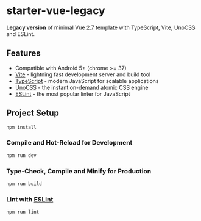 # starter-vue-legacy

**Legacy version** of minimal Vue 2.7 template with TypeScript, Vite, UnoCSS and ESLint.

## Features

- Compatible with Android 5+ (chrome >= 37)
- [Vite](https://vitejs.dev/) - lightning fast development server and build tool
- [TypeScript](https://www.typescriptlang.org/) - modern JavaScript for scalable applications
- [UnoCSS](https://github.com/unocss/unocss) - the instant on-demand atomic CSS engine
- [ESLint](https://eslint.org/) - the most popular linter for JavaScript

## Project Setup

```sh
npm install
```

### Compile and Hot-Reload for Development

```sh
npm run dev
```

### Type-Check, Compile and Minify for Production

```sh
npm run build
```

### Lint with [ESLint](https://eslint.org/)

```sh
npm run lint
```
